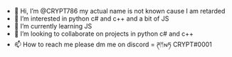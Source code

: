 - 👋 Hi, I’m @CRYPT786 my actual name is not known cause I am retarded
- 👀 I’m interested in python c# and c++ and a bit of JS
- 🌱 I’m currently learning JS
- 💞️ I’m looking to collaborate on projects in python c# and c++
- 📫 How to reach me please dm me on discord = ཊᛗ𐌽ཏ CRYPT#0001

<!---
CRYPT786/CRYPT786 is a ✨ special ✨ repository because its `README.md` (this file) appears on your GitHub profile.
You can click the Preview link to take a look at your changes.
--->
